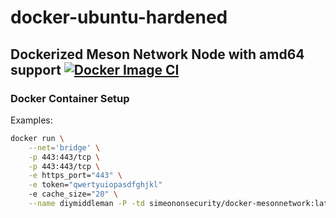 # docker-ubuntu-hardened
Dockerized Meson Network Node with amd64 support
[![Docker Image CI](https://github.com/simeononsecurity/docker-mesonnetwork/actions/workflows/docker-image.yml/badge.svg)](https://github.com/simeononsecurity/docker-mesonnetwork/actions/workflows/docker-image.yml)
---------------------------

### Docker Container Setup
Examples:
```bash
docker run \
    --net='bridge' \
    -p 443:443/tcp \
    -p 443:443/tcp \
    -e https_port="443" \
    -e token="qwertyuiopasdfghjkl"
    -e cache_size="20" \
    --name diymiddleman -P -td simeononsecurity/docker-mesonnetwork:latest 
```  